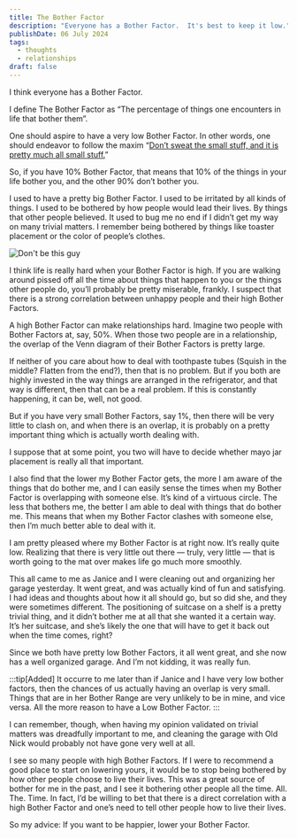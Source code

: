 ```yaml
---
title: The Bother Factor
description: "Everyone has a Bother Factor.  It's best to keep it low."
publishDate: 06 July 2024
tags:
  - thoughts
  - relationships
draft: false
---
```


I think everyone has a Bother Factor.

I define The Bother Factor as “The percentage of things one encounters in life that bother them”.

One should aspire to have a very low Bother Factor.  In other words, one should endeavor to follow the maxim “[Don’t sweat the small stuff, and it is pretty much all small stuff.](https://amzn.to/3zubPJp)”

So, if you have  10% Bother Factor, that means that 10% of the things in your life bother you, and the other 90% don’t bother you.

I used to have a pretty big Bother Factor. I used to be irritated by all kinds of things.  I used to be bothered by how people would lead their lives. By things that other people believed.  It used to bug me no end if I didn’t get my way on many trivial matters.  I remember being bothered by things like toaster placement or the color of people’s clothes.

![Don't be this guy](/assets/blog/Grumpy.png)

I think life is really hard when your Bother Factor is high.  If you are walking around pissed off all the time about things that happen to you or the things other people do, you’ll probably be pretty miserable, frankly.  I suspect that there is a strong correlation between unhappy people and their high Bother Factors.

A high Bother Factor can make relationships hard.  Imagine two people with Bother Factors at, say, 50%.  When those two people are in a relationship, the overlap of the Venn diagram of their Bother Factors is pretty large.

If neither of you care about how to deal with toothpaste tubes (Squish in the middle?  Flatten from the end?), then that is no problem. But if you both are highly invested in the way things are arranged in the refrigerator, and that way is different, then that can be a real problem.  If this is constantly happening, it can be, well, not good.

But if you have very small Bother Factors, say 1%, then there will be very little to clash on, and when there is an overlap, it is probably on a pretty important thing which is actually worth dealing with.

I suppose that at some point, you two will have to decide whether mayo jar placement is really all that important.

I also find that the lower my Bother Factor gets, the more I am aware of the things that do bother me, and I can easily sense the times when my Bother Factor is overlapping with someone else. It’s kind of a virtuous circle.  The less that bothers me, the better I am able to deal with things that do bother me.  This means that when my Bother Factor clashes with someone else, then I’m much better able to deal with it.

I am pretty pleased where my Bother Factor is at right now. It’s really quite low.  Realizing that there is very little out there — truly, very little — that is worth going to the mat over makes life go much more smoothly.

This all came to me as Janice and I were cleaning out and organizing her garage yesterday. It went great, and was actually kind of fun and satisfying. I had ideas and thoughts about how it all should go, but so did she, and they were sometimes different. The positioning of suitcase on a shelf is a pretty trivial thing, and it didn’t bother me at all that she wanted it a certain way. It’s her suitcase, and she’s likely the one that will have to get it back out when the time comes, right?

Since we both have pretty low Bother Factors, it all went great, and she now has a well organized garage.  And I’m not kidding, it was really fun.

:::tip[Added]
It occurre to me later than if Janice and I have very low bother factors, then the chances of us actually having an overlap is very small. Things that are in her Bother Range are very unlikely to be in mine, and vice versa.  All the more reason to have a Low Bother Factor.
:::

I can remember, though, when having my opinion validated on trivial matters was dreadfully important to me, and cleaning the garage with Old Nick would probably not have gone very well at all.

I see so many people with high Bother Factors.  If I were to recommend a good place to start on lowering yours, it would be to stop being bothered by how other people choose to live their lives.  This was a great source of bother for me in the past, and I see it bothering other people all the time.  All. The. Time. In fact, I’d be willing to bet that there is a direct correlation with a high Bother Factor and one’s need to tell other people how to live their lives.

So my advice: If you want to be happier, lower your Bother Factor.
